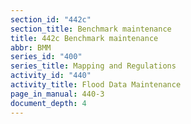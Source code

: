 ```yaml
---
section_id: "442c"
section_title: Benchmark maintenance
title: 442c Benchmark maintenance
abbr: BMM
series_id: "400"
series_title: Mapping and Regulations
activity_id: "440"
activity_title: Flood Data Maintenance
page_in_manual: 440-3
document_depth: 4
---
```

